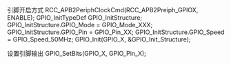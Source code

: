 引脚开启方式
    RCC_APB2PeriphClockCmd(RCC_APB2Preiph_GPIOX, ENABLE);
    GPIO_InitTypeDef GPIO_InitStructure;
    GPIO_InitStructure.GPIO_Mode = GPIO_Mode_XXX;
    GPIO_InitStructure.GPIO_Pin = GPIO_Pin_XX;
    GPIO_InitStructure.GPIO_Speed = GPIO_Speed_50MHz;
    GPIO_Init(GPIO_X, &GPIO_Init_Structure);

设置引脚输出
    GPIO_SetBits(GPIO_X, GPIO_Pin_X);